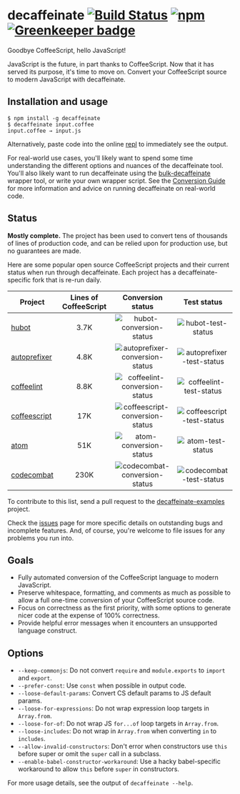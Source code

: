 # decaffeinate [![Build Status](https://travis-ci.org/decaffeinate/decaffeinate.svg?branch=master)](https://travis-ci.org/decaffeinate/decaffeinate) [![npm](https://img.shields.io/npm/v/decaffeinate.svg)](https://www.npmjs.com/package/decaffeinate) [![Greenkeeper badge](https://badges.greenkeeper.io/decaffeinate/decaffeinate.svg)](https://greenkeeper.io/)

Goodbye CoffeeScript, hello JavaScript!

JavaScript is the future, in part thanks to CoffeeScript. Now that it has served
its purpose, it's time to move on. Convert your CoffeeScript source to modern
JavaScript with decaffeinate.

## Installation and usage

```
$ npm install -g decaffeinate
$ decaffeinate input.coffee
input.coffee → input.js
```

Alternatively, paste code into the online [repl] to immediately see the output.

For real-world use cases, you'll likely want to spend some time understanding
the different options and nuances of the decaffeinate tool. You'll also likely
want to run decaffeinate using the [bulk-decaffeinate] wrapper tool, or write
your own wrapper script. See the [Conversion Guide][conversion-guide] for more
information and advice on running decaffeinate on real-world code.

## Status

**Mostly complete.** The project has been used to convert tens of thousands of
lines of production code, and can be relied upon for production use, but no
guarantees are made.

Here are some popular open source CoffeeScript projects and their current status
when run through decaffeinate. Each project has a decaffeinate-specific fork
that is re-run daily.

Project        | Lines of CoffeeScript | Conversion status                 | Test status
-------------- |:---------------------:|:---------------------------------:|:---------------------------:
[hubot]        | 3.7K                  | ![hubot-conversion-status]        | ![hubot-test-status]
[autoprefixer] | 4.8K                  | ![autoprefixer-conversion-status] | ![autoprefixer-test-status]
[coffeelint]   | 8.8K                  | ![coffeelint-conversion-status]   | ![coffeelint-test-status]
[coffeescript] | 17K                   | ![coffeescript-conversion-status] | ![coffeescript-test-status]
[atom]         | 51K                   | ![atom-conversion-status]         | ![atom-test-status]
[codecombat]   | 230K                  | ![codecombat-conversion-status]   | ![codecombat-test-status]

To contribute to this list, send a pull request to the [decaffeinate-examples]
project.

Check the [issues] page for more specific details on outstanding bugs and
incomplete features. And, of course, you're welcome to file issues for any
problems you run into.

[hubot]: https://github.com/decaffeinate-examples/hubot
[autoprefixer]: https://github.com/decaffeinate-examples/autoprefixer
[coffeelint]: https://github.com/decaffeinate-examples/coffeelint
[coffeescript]: https://github.com/decaffeinate-examples/coffeescript
[atom]: https://github.com/decaffeinate-examples/atom
[codecombat]: https://github.com/decaffeinate-examples/codecombat

[decaffeinate-examples]: https://github.com/decaffeinate/decaffeinate-examples

[hubot-conversion-status]: https://cdn.rawgit.com/decaffeinate-examples/hubot/decaffeinate/conversion-status.svg
[hubot-test-status]: https://cdn.rawgit.com/decaffeinate-examples/hubot/decaffeinate/test-status.svg
[autoprefixer-conversion-status]: https://cdn.rawgit.com/decaffeinate-examples/autoprefixer/decaffeinate/conversion-status.svg
[autoprefixer-test-status]: https://cdn.rawgit.com/decaffeinate-examples/autoprefixer/decaffeinate/test-status.svg
[coffeelint-conversion-status]: https://cdn.rawgit.com/decaffeinate-examples/coffeelint/decaffeinate/conversion-status.svg
[coffeelint-test-status]: https://cdn.rawgit.com/decaffeinate-examples/coffeelint/decaffeinate/test-status.svg
[coffeescript-conversion-status]: https://cdn.rawgit.com/decaffeinate-examples/coffeescript/decaffeinate/conversion-status.svg
[coffeescript-test-status]: https://cdn.rawgit.com/decaffeinate-examples/coffeescript/decaffeinate/test-status.svg
[atom-conversion-status]: https://cdn.rawgit.com/decaffeinate-examples/atom/decaffeinate/conversion-status.svg
[atom-test-status]: https://cdn.rawgit.com/decaffeinate-examples/atom/decaffeinate/test-status.svg
[codecombat-conversion-status]: https://cdn.rawgit.com/decaffeinate-examples/codecombat/decaffeinate/conversion-status.svg
[codecombat-test-status]: https://cdn.rawgit.com/decaffeinate-examples/codecombat/decaffeinate/test-status.svg

## Goals

* Fully automated conversion of the CoffeeScript language to modern JavaScript.
* Preserve whitespace, formatting, and comments as much as possible to allow
  a full one-time conversion of your CoffeeScript source code.
* Focus on correctness as the first priority, with some options to generate
  nicer code at the expense of 100% correctness.
* Provide helpful error messages when it encounters an unsupported language
  construct.

## Options

* `--keep-commonjs`: Do not convert `require` and `module.exports` to `import`
  and `export`.
* `--prefer-const`: Use `const` when possible in output code.
* `--loose-default-params`: Convert CS default params to JS default params.
* `--loose-for-expressions`: Do not wrap expression loop targets in `Array.from`.
* `--loose-for-of`: Do not wrap JS `for...of` loop targets in `Array.from`.
* `--loose-includes`: Do not wrap in `Array.from` when converting `in` to `includes`.
* `--allow-invalid-constructors`: Don't error when constructors use `this`
  before super or omit the `super` call in a subclass.
* `--enable-babel-constructor-workaround`: Use a hacky babel-specific workaround
  to allow `this` before `super` in constructors.

For more usage details, see the output of `decaffeinate --help`.

[repl]: http://decaffeinate-project.org/repl/
[bulk-decaffeinate]: https://github.com/decaffeinate/bulk-decaffeinate
[issues]: https://github.com/decaffeinate/decaffeinate/issues
[conversion-guide]: https://github.com/decaffeinate/decaffeinate/blob/master/docs/conversion-guide.md
